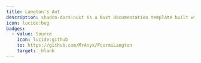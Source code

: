 ```yaml
---
title: Langton's Ant
description: shadcn-docs-nuxt is a Nuxt documentation template built with Nuxt Content and shadcn-vue.
icon: lucide:bug
badges:
  - value: Source
    icon: lucide:github
    to: https://github.com/MrAnyx/FourmiLangton
    target: _blank
---
```

